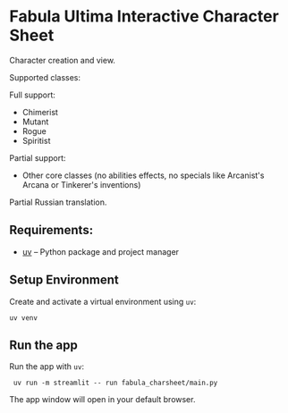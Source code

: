 # Fabula Ultima Interactive Character Sheet

Character creation and view.

Supported classes:

Full support:
- Chimerist
- Mutant
- Rogue
- Spiritist

Partial support:
- Other core classes (no abilities effects, no specials like Arcanist's Arcana or Tinkerer's inventions)

Partial Russian translation.

## Requirements:

- [uv](https://docs.astral.sh/uv/getting-started/installation/) – Python package and project manager


## Setup Environment

Create and activate a virtual environment using `uv`:
```shell
uv venv
```

## Run the app
Run the app with `uv`:
```shell
 uv run -m streamlit -- run fabula_charsheet/main.py
```

The app window will open in your default browser.

